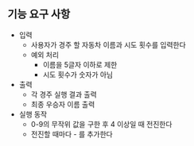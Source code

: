 ## 기능 요구 사항

- 입력
    - 사용자가 경주 할 자동차 이름과 시도 횟수를 입력한다
    - 예외 처리
        - 이름을 5글자 이하로 제한
        - 시도 횟수가 숫자가 아님
- 출력
    - 각 경주 실행 결과 출력
    - 최종 우승자 이름 출력
- 실행 동작
    - 0-9의 무작위 값을 구한 후 4 이상일 때 전진한다
    - 전진할 때마다 - 를 추가한다